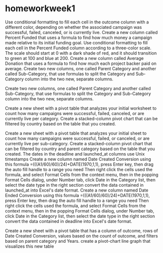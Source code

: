 # homeworkweek1
Use conditional formatting to fill each cell in the outcome column with a different color, depending on whether the associated campaign was successful, failed, canceled, or is currently live.
  Create a new column called Percent Funded that uses a formula to find how much money a campaign made relative to its initial funding goal.
Use conditional formatting to fill each cell in the Percent Funded column according to a three-color scale. The scale should start at 0 with a dark shade of red, and it should transition to green at 100 and blue at 200.
    Create a new column called Average Donation that uses a formula to find how much each project backer paid on average.
    Create two new columns, one called Parent Category and another called Sub-Category, that use formulas to split the Category and Sub-Category column into the two new, separate columns.

Create two new columns, one called Parent Category and another called Sub-Category, that use formulas to split the Category and Sub-Category column into the two new, separate columns.

Create a new sheet with a pivot table that analyzes your initial worksheet to count how many campaigns were successful, failed, canceled, or are currently live per category.
  Create a stacked-column pivot chart that can be filtered by country based on the table that you created.

Create a new sheet with a pivot table that analyzes your initial sheet to count how many campaigns were successful, failed, or canceled, or are currently live per sub-category.
Create a stacked-column pivot chart that can be filtered by country and parent category based on the table that you created.
The dates in the deadline and launched_at columns use Unix timestamps
  Create a new column named Date Created Conversion
      using this formula =(((A1/60)/60)/24)+DATE(1970,1,1), press Enter key, then drag the auto fill handle to a range you need
      Then right click the cells used the formula, and select Format Cells from the context menu, then in the popping Format Cells dialog, under Number tab, click Date in the Category list, then select the date type in the right section convert the data contained in launched_at into Excel's date format.
  Create a new column named Date Ended Conversion
      using this formula   =(((A1/60)/60)/24)+DATE(1970,1,1), press Enter key, then drag the auto fill handle to a range you need
      Then right click the cells used the formula, and select Format Cells from the context menu, then in the popping Format Cells dialog, under Number tab, click Date in the Category list, then select the date type in the right section convert the data contained in deadline into Excel's date format.

Create a new sheet with a pivot table that has a column of outcome, rows of Date Created Conversion, values based on the count of outcome, and filters based on parent category and Years.
  create a pivot-chart line graph that visualizes this new table
  
